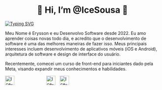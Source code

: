 <h1 align="center" >👋 Hi, I’m @IceSousa 👀</h1>

[![Typing SVG](https://readme-typing-svg.demolab.com?font=Fira+Code&pause=1000&width=435&lines=Mobile+Developer)](https://git.io/typing-svg)


Meu Nome é Erysson e eu Desenvolvo Software desde 2022. Eu amo aprender coisas novas todo dia, e acredito que o desenvolvimento de software é uma das melhores maneiras de fazer isso. Meus principais interesses incluem desenvolvimento de aplicativos móveis (iOS e Android), arquitetura de software e design de interface do usuário.

Recentemente, comecei um curso de front-end para iniciantes dado pela Meta, visando expandir meus conhecimentos e habilidades.
<div style="display: inline-block;">
  <img align="center" alt="Ice-Flutter" height="30" width="30" src="https://cdn.jsdelivr.net/gh/devicons/devicon/icons/flutter/flutter-original.svg" style="margin-right: 100px"/>
  <img align="center" alt="Ice-Dart" height="30" width="30" src="https://cdn.jsdelivr.net/gh/devicons/devicon/icons/dart/dart-original.svg" style="margin-right: 10px"/>
  <img align="center" alt="Ice-Html" height="30" width="30" src="https://cdn.jsdelivr.net/gh/devicons/devicon/icons/html5/html5-plain-wordmark.svg" style="margin-right: 10px"/>
</div>

          
                 
